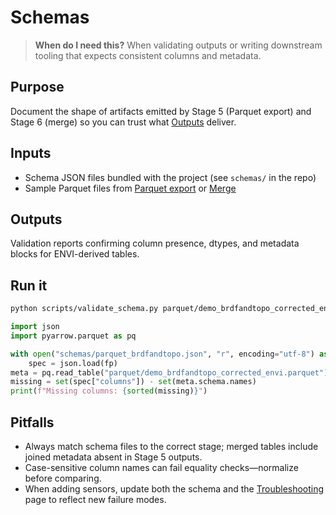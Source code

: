 # Schemas

> **When do I need this?** When validating outputs or writing downstream tooling that expects consistent columns and metadata.

## Purpose
Document the shape of artifacts emitted by Stage 5 (Parquet export) and Stage 6 (merge) so you can trust what [Outputs](../pipeline/outputs.md) deliver.

## Inputs
- Schema JSON files bundled with the project (see `schemas/` in the repo)
- Sample Parquet files from [Parquet export](../pipeline/stages.md#5-parquet-export) or [Merge](../pipeline/stages.md#6-duckdb-merge)

## Outputs
Validation reports confirming column presence, dtypes, and metadata blocks for ENVI-derived tables.

## Run it
```bash
python scripts/validate_schema.py parquet/demo_brdfandtopo_corrected_envi.parquet schemas/parquet_brdfandtopo.json
```

```python
import json
import pyarrow.parquet as pq

with open("schemas/parquet_brdfandtopo.json", "r", encoding="utf-8") as fp:
    spec = json.load(fp)
meta = pq.read_table("parquet/demo_brdfandtopo_corrected_envi.parquet")
missing = set(spec["columns"]) - set(meta.schema.names)
print(f"Missing columns: {sorted(missing)}")
```

## Pitfalls
- Always match schema files to the correct stage; merged tables include joined metadata absent in Stage 5 outputs.
- Case-sensitive column names can fail equality checks—normalize before comparing.
- When adding sensors, update both the schema and the [Troubleshooting](../troubleshooting.md) page to reflect new failure modes.
